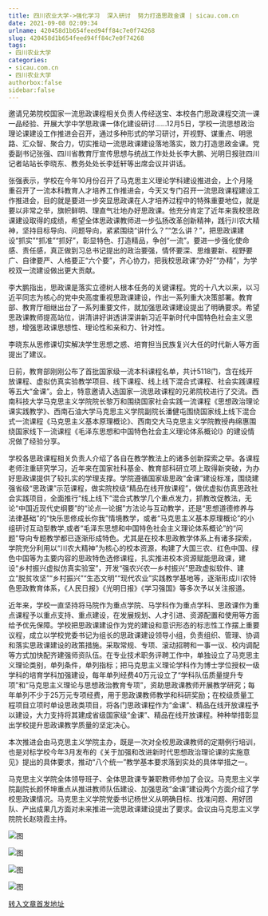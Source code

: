 ```yaml
---
title: 四川农业大学->强化学习  深入研讨  努力打造思政金课 | sicau.com.cn
date: 2021-09-08 02:09:34
urlname: 420458d1b654feed94ff84c7e0f74268
slug: 420458d1b654feed94ff84c7e0f74268
tags: 
- 四川农业大学
categories:
- sicau.com.cn
- 四川农业大学
authorbox:false
sidebar:false
---
```

邀请兄弟院校国家一流思政课程相关负责人传经送宝、本校各门思政课程交流一课一品经验、开展大学中学思政课一体化建设研讨……12月5日，学校一流思想政治理论课建设工作推进会召开，通过多种形式的学习研讨，开视野、谋重点、明思路、汇众智、聚合力，切实推动一流思政课建设落地落实，致力打造思政金课。党委副书记张强、四川省教育厅宣传思想与统战工作处处长李大鹏、光明日报驻四川记者站站长李晓东、教务处处长李廷轩等出席会议并讲话。

张强表示，学校在今年10月份召开了马克思主义理论学科建设推进会，上个月隆重召开了一流本科教育人才培养工作推进会，今天又专门召开一流思政课程建设工作推进会，目的就是要进一步突显思政课在人才培养过程中的特殊重要地位，就是要以非常之举，旗帜鲜明、理直气壮地办好思政课。他充分肯定了近年来我校思政课建设取得的成绩，希望全体思政课教师进一步弘扬改革创新精神，践行川农大精神，坚持目标导向、问题导向，紧紧围绕“讲什么？”“怎么讲？”，把思政课建设“抓实”“抓准”“抓好”，彰显特色、打造精品，争创“一流”。要进一步强化使命感、责任感，真正做到习总书记提出的政治要强，情怀要深、思维要新、视野要广、自律要严、人格要正“六个要”，齐心协力，把我校思政课“办好”“办精”，为学校双一流建设做出更大贡献。

李大鹏指出，思政课是落实立德树人根本任务的关键课程。党的十八大以来，以习近平同志为核心的党中央高度重视思政课建设，作出一系列重大决策部署。教育部、教育厅相继出台了一系列重要文件，就加强思政课建设提出了明确要求。希望思政课教师提高站位，讲清讲好讲透讲深讲新习近平新时代中国特色社会主义思想，增强思政课思想性、理论性和亲和力、针对性。

李晓东从思修课切实解决学生思想之惑、培育担当民族复兴大任的时代新人等方面提出了建议。

日前，教育部刚刚公布了首批国家级一流本科课程名单，共计5118门，含在线开放课程、虚拟仿真实验教学项目、线下课程、线上线下混合式课程、社会实践课程等五大“金课”。会上，特意邀请入选国家一流思政课程的兄弟院校进行了交流。西南科技大学马克思主义学院院长黎万和围绕国家社会实践一流课程《思想政治理论课实践教学》、西南石油大学马克思主义学院副院长潘健屯围绕国家线上线下混合式一流课程《马克思主义基本原理概论》、西南交大马克思主义学院教授冉绵惠围绕国家线下一流课程《毛泽东思想和中国特色社会主义理论体系概论I》的建设情况做了经验分享。

学校各思政课程相关负责人介绍了各自在教学教法上的诸多创新探索之举。各课程老师注重研究学习，近年来在国家社科基金、教育部科研立项上取得新突破，为办好思政课提供了较扎实的学理支撑。学院遵循国家级思政“金课”建设标准，围绕建强省级“思政课”示范课程，做实院校级“精品在线开放课程”，做优虚拟仿真思政社会实践项目，全面推行“线上线下”混合式教学几个重点发力，抓教改促教法，无论“中国近现代史纲要”的“论点—论据”方法论与互动教学，还是“思想道德修养与法律基础”的“快乐思修成长你我”情境教学，或者“马克思主义基本原理概论”的小组研讨互动型教学,或者“毛泽东思想和中国特色社会主义理论体系概论”的“问题”导向专题教学都已逐渐形成特色。尤其是在校本思政教学体系上有诸多探索，学院充分利用以“川农大精神”为核心的校本资源，构建了大国三农、红色中国、绿色中国等为主要内容的思政特色选修课程，扎实推进校本资源赋能思政课，建设“乡村振兴虚拟仿真实验室”，开发“强农兴农—乡村振兴”思政虚拟软件、建立“脱贫攻坚”“乡村振兴”“生态文明”“现代农业”实践教学基地等，逐渐形成川农特色思政教育体系，《人民日报》《光明日报》《学习强国》等多次予以关注报道。

近年来，学校一直坚持将马院作为重点学院、马学科作为重点学科、思政课作为重点课程予以重点支持、重点建设，在发展规划、人才引进、资源配置和使用等方面给予优先保障。学校把思政课建设作为党的建设和意识形态的标志性工作摆上重要议程，成立以学校党委书记为组长的思政课建设领导小组，负责组织、管理、协调和落实思政课建设的政策措施。采取常规、专项、滚动招聘和一事一议、校内调配等方式加快配齐建强师资队伍。在专业技术职务评聘工作中，单独设立了马克思主义理论类别，单列条件，单列指标；把马克思主义理论学科作为博士学位授权一级学科的培育学科加强建设，每年单列经费40万元设立了“学科队伍质量提升专项”和“马克思主义理论与思想政治教育专项”，资助思政课教师开展教学研究；每年单列不少于25万元专项经费，用于思政课教师教学和科研奖励；在校级质量工程项目立项时单设思政类项目，将各门思政课程作为“金课”、精品在线开放课程予以建设，大力支持将其建成省级国家级“金课”、精品在线开放课程。种种举措彰显出学校提升思政课教学质量的坚定决心。

本次推进会由马克思主义学院主办，既是一次对全校思政课教师的定期例行培训，也是对标学校今年3月发布的《关于加强和改进新时代思想政治理论课的实施意见》提出的具体要求，推动“八个统一”教学基本要求落到实处的具体举措之一。

马克思主义学院全体领导班子、全体思政课专兼职教师参加了会议。马克思主义学院副院长颜怀坤重点从推进教师队伍建设、加强思政“金课”建设两个方面介绍了学校思政课情况。马克思主义学院党委书记杨世义从明确目标、找准问题、用好团队、产出成果几方面对未来推进一流思政课建设提出了要求。会议由马克思主义学院院长赵晓霞主持。

![图](https://news.sicau.edu.cn/__local/4/88/EB/559F9AD4846E70234518F51AA5E_A43DE3C3_16096.jpg)

![图](https://news.sicau.edu.cn/__local/4/C1/04/CAC6453FD2DBE976F52A8791BDB_A619EA20_24E59.jpg)

![图](https://news.sicau.edu.cn/__local/F/06/34/B16D0E517A039143BC59B140791_419FEF9A_2859B.jpg)

![图](https://news.sicau.edu.cn/__local/E/D9/C5/DB60FEC00814C9DC9CBBE4F0053_333BB96A_14D27.jpg)

[转入文章首发地址](https://news.sicau.edu.cn/info/1135/60240.htm)